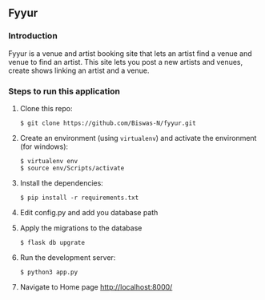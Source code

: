 ## Fyyur

### Introduction

Fyyur is a venue and artist booking site that lets an artist find a venue and venue to find an artist. This site lets you post a new artists and venues, create shows linking an artist and a venue.

### Steps to run this application

1. Clone this repo:

   ```
   $ git clone https://github.com/Biswas-N/fyyur.git
   ```

2. Create an environment (using `virtualenv`) and activate the environment (for windows):
   ```
   $ virtualenv env
   $ source env/Scripts/activate
   ```
3. Install the dependencies:

   ```
   $ pip install -r requirements.txt
   ```

4. Edit config.py and add you database path
5. Apply the migrations to the database

   ```
   $ flask db upgrate
   ```

6. Run the development server:

   ```
   $ python3 app.py
   ```

7. Navigate to Home page [http://localhost:8000/](http://localhost:8000/)
